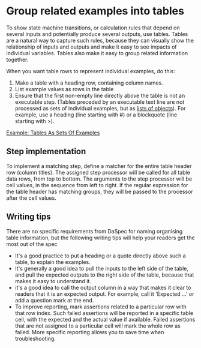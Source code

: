 # Group related examples into tables

To show state machine transitions, or calculation rules that depend on several inputs and potentially produce several outputs, use tables. Tables are a natural way to capture such rules, because they can visually show the relationship of inputs and outputs and make it easy to see impacts of individual variables. Tables also make it easy to group related information together.

When you want table rows to represent individual examples, do this:

 1. Make a table with a heading row, containing column names. 
 2. List example values as rows in the table
 3. Ensure that the first non-empty line directly above the table is not an executable step. (Tables preceded by an executable text line are not processed as sets of individual examples, but as [lists of objects](lists_of_objects.md)). For example, use a heading (line starting with #) or a blockquote (line starting with >).

[Example: Tables As Sets Of Examples](../examples/tables_as_sets_of_examples)

## Step implementation

To implement a matching step, define a matcher for the entire table header row (column titles). The assigned step processor will be called for all table data rows, from top to bottom. The arguments to the step processor will be cell values, in the sequence from left to right. If the regular expression for the table header has matching groups, they will be passed to the processor after the cell values. 

## Writing tips 

There are no specific requirements from DaSpec for naming organising table information, but the following writing tips will help your readers get the most out of the spec 

* It's a good practice to put a heading or a quote directly above such a table, to explain the examples.
* It's generally a good idea to pull the inputs to the left side of the table, and pull the expected outputs to the right side of the table, because that makes it easy to understand it. 
* it's a good idea to call the output column in a way that makes it clear to readers that it is an expected output. For example, call it 'Expected ...' or add a question mark at the end. 
* To improve reporting, mark assertions related to a particular row with that row index. Such failed assertions will be reported in a specific table cell, with the expected and the actual value if available. Failed assertions that are not assigned to a particular cell will mark the whole row as failed. More specific reporting allows you to save time when troubleshooting.
